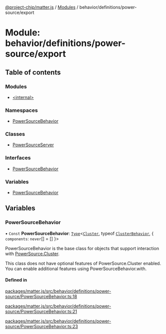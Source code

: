 [@project-chip/matter.js](../README.md) / [Modules](../modules.md) / behavior/definitions/power-source/export

# Module: behavior/definitions/power-source/export

## Table of contents

### Modules

- [\<internal\>](behavior_definitions_power_source_export._internal_.md)

### Namespaces

- [PowerSourceBehavior](behavior_definitions_power_source_export.PowerSourceBehavior.md)

### Classes

- [PowerSourceServer](../classes/behavior_definitions_power_source_export.PowerSourceServer.md)

### Interfaces

- [PowerSourceBehavior](../interfaces/behavior_definitions_power_source_export.PowerSourceBehavior-1.md)

### Variables

- [PowerSourceBehavior](behavior_definitions_power_source_export.md#powersourcebehavior)

## Variables

### PowerSourceBehavior

• `Const` **PowerSourceBehavior**: [`Type`](../interfaces/behavior_cluster_export.ClusterBehavior.Type.md)\<[`Cluster`](../interfaces/cluster_export.PowerSource.Cluster.md), typeof [`ClusterBehavior`](behavior_cluster_export.ClusterBehavior.md), \{ `components`: `never`[] = [] }\>

PowerSourceBehavior is the base class for objects that support interaction with [PowerSource.Cluster](cluster_export.PowerSource.md#cluster).

This class does not have optional features of PowerSource.Cluster enabled. You can enable additional features using
PowerSourceBehavior.with.

#### Defined in

[packages/matter.js/src/behavior/definitions/power-source/PowerSourceBehavior.ts:18](https://github.com/project-chip/matter.js/blob/558e12c94a201592c28c7bc0743705360b3e5ca6/packages/matter.js/src/behavior/definitions/power-source/PowerSourceBehavior.ts#L18)

[packages/matter.js/src/behavior/definitions/power-source/PowerSourceBehavior.ts:21](https://github.com/project-chip/matter.js/blob/558e12c94a201592c28c7bc0743705360b3e5ca6/packages/matter.js/src/behavior/definitions/power-source/PowerSourceBehavior.ts#L21)

[packages/matter.js/src/behavior/definitions/power-source/PowerSourceBehavior.ts:23](https://github.com/project-chip/matter.js/blob/558e12c94a201592c28c7bc0743705360b3e5ca6/packages/matter.js/src/behavior/definitions/power-source/PowerSourceBehavior.ts#L23)
